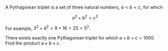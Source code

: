 A Pythagorean triplet is a set of three natural numbers, $a \lt b \lt c$, 
for which

$$a^2 + b^2 = c^2$$

For example, $3^2 + 4^2 = 9 + 16 = 25 = 5^2$.

There exists exactly one Pythagorean triplet for which $a + b + c = 1000$.
Find the product $a \times b \times c$.

